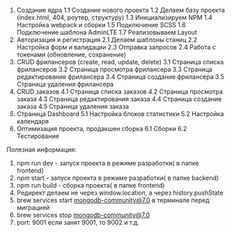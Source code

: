 1. Создание ядра
   1.1 Создание нового проекта
   1.2 Делаем базу проекта (index.html, 404, роутер, структуру)
   1.3 Инициализируем NPM
   1.4 Настройка webpack и сборки
   1.5 Подключение SCSS
   1.6 Подключение шаблона AdminLTE
   1.7 Реализовываем Layout
2. Авторизация и регистрация
   2.1 Делаем шаблоны станиц
   2.2 Настройка форм и валидации
   2.3 Отправка запросов
   2.4 Работа с токенами (обновление, сохранение)
3. CRUD фрилансеров (create, read, update, delete)
   3.1 Страница списка фрилансеров
   3.2 Страница просмотра фрилансера
   3.3 Страница редактирования фрилансера
   3.4 Страница создание фрилансера
   3.5 Страница удаления фрилансера
4. CRUD заказов
   4.1 Страница списка заказов
   4.2 Страница просмотра заказа
   4.3 Страница редактирования заказа
   4.4 Страница создание заказа
   4.5 Страница удаления заказа
5. Страница Dashboard
   5.1 Настройка блоков статистики
   5.2 Настройка календаря
6. Оптимизация проекта, продакшен сборка
   6.1 Сборки
   6.2 Тестирование


Полезная информация:
1. npm run dev - запуск проекта в режиме разработки( в папке frontend)
2. npm start - запуск проекта в режиме разработки( в папке backend)
3. npm run build - сборка проекта( в папке frontend)
4. Редирект делаем не через window.location, а через history.pushState
5. brew services start mongodb-community@7.0 в терминале перед миграцией
6. brew services stop mongodb-community@7.0 
7. port: 9001 если занят 9001, то 9002 и т.д.
